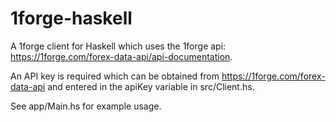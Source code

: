 # 1forge-haskell

A 1forge client for Haskell which uses the 1forge api: https://1forge.com/forex-data-api/api-documentation.

An API key is required which can be obtained from https://1forge.com/forex-data-api and entered in the apiKey variable in src/Client.hs.

See app/Main.hs for example usage.
